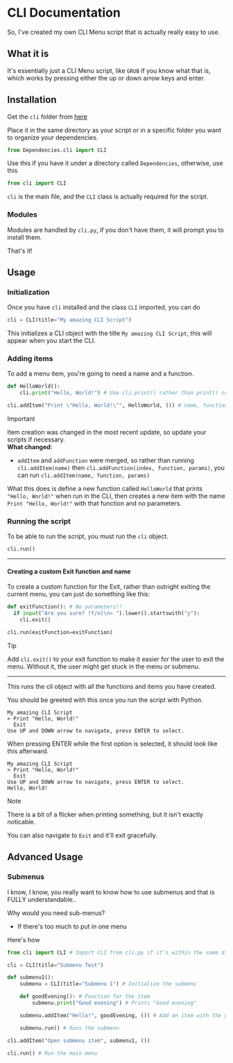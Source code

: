 # CLI Documentation

So, I've created my own CLI Menu script that is actually really easy to use.

## What it is

It's essentially just a CLI Menu script, like `GRUB` if you know what that is, which works by pressing either the up or down arrow keys and enter.

## Installation

Get the `cli` folder from [here](https://raw.githubusercontent.com/pytmg/cli/refs/heads/main/cli)

Place it in the same directory as your script or in a specific folder you want to organize your dependencies.

```python
from Dependencies.cli import CLI
```

Use this if you have it under a directory called `Dependencies`, otherwise, use this

```python
from cli import CLI
```

`cli` is the main file, and the `CLI` class is actually required for the script.

### Modules

Modules are handled by `cli.py`, if you don't have them, it will prompt you to install them.

That's it!

## Usage

### Initialization

Once you have `cli` installed and the class `CLI` imported, you can do

```python
cli = CLI(title="My amazing CLI Script")
```

This initializes a CLI object with the title `My amazing CLI Script`, this will appear when you start the CLI.

### Adding items

To add a menu item, you're going to need a name and a function.

```python
def HelloWorld():
    cli.print("Hello, World!") # Use cli.print() rather than print() so that it shows up

cli.addItem("Print \"Hello, World!\"", HelloWorld, ()) # name, function, parameters
```

> [!IMPORTANT]
> Item creation was changed in the most recent update, so update your scripts if necessary.
> <br>**What changed**:
> - `addItem` and `addFunction` were merged, so rather than running `cli.addItem(name)` then `cli.addFunction(index, function, params)`, you can run `cli.addItem(name, function, params)`

What this does is define a new function called `HelloWorld` that prints `"Hello, World!"` when run in the CLI, then creates a new item with the name `Print "Hello, World!"` with that function and no parameters.

### Running the script

To be able to run the script, you must run the `cli` object.

```python
cli.run()
```

---

#### Creating a custom Exit function and name

To create a custom function for the Exit, rather than outright exiting the current menu, you can just do something like this:

```python
def exitFunction(): # No parameters!!
  if input("Are you sure? (Y/n)\n> ").lower().startswith("y"):
    cli.exit()

cli.run(exitFunction=exitFunction)
```

> [!TIP]
> Add `cli.exit()` to your exit function to make it easier for the user to exit the menu. Without it, the user might get stuck in the menu or submenu.

---

This runs the cli object with all the functions and items you have created.

You should be greeted with this once you run the script with Python.

```
My amazing CLI Script
> Print "Hello, World!"
  Exit
Use UP and DOWN arrow to navigate, press ENTER to select.
```

When pressing ENTER while the first option is selected, it should look like this afterward.

```
My amazing CLI Script
> Print "Hello, World!"
  Exit
Use UP and DOWN arrow to navigate, press ENTER to select.
Hello, World!
```

> [!NOTE]
> There is a bit of a flicker when printing something, but it isn't exactly noticable.

You can also navigate to `Exit` and it'll exit gracefully.

## Advanced Usage

### Submenus

I know, I know, you really want to know how to use submenus and that is FULLY understandable..

Why would you need sub-menus?

- If there's too much to put in one menu

Here's how

```python
from cli import CLI # Import CLI from cli.py if it's within the same directory

cli = CLI(title="Submenu Test")

def submenu1():
    submenu = CLI(title="Submenu 1") # Initialize the submenu

    def goodEvening(): # Function for the item
        submenu.print("Good evening") # Prints "Good evening"

    submenu.addItem("Hello!", goodEvening, ()) # Add an item with the goodEvening function

    submenu.run() # Runs the submenu

cli.addItem("Open submenu item", submenu1, ())

cli.run() # Run the main menu
```